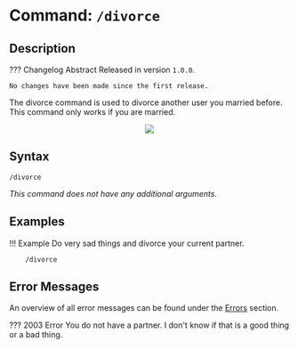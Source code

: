 # **Command:** `/divorce`

## **Description**

??? Changelog Abstract
    Released in version `1.0.0`.

    No changes have been made since the first release.

The divorce command is used to divorce another user you married before. This command only works if you are married.

<p align="center"><img src="https://c.tenor.com/i1nYCGyL2tUAAAAC/anime-signature.gif"></p>

## **Syntax**

    /divorce

*This command does not have any additional arguments.*

## **Examples**

!!! Example
    Do very sad things and divorce your current partner.

        /divorce

## **Error Messages**

An overview of all error messages can be found under the <a href="/errors/">Errors</a> section.

??? 2003 Error
    You do not have a partner. I don't know if that is a good thing or a bad thing.